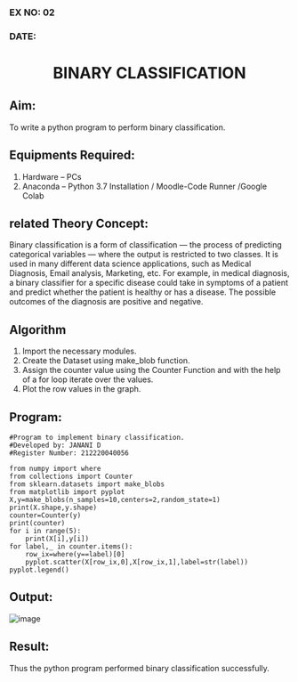 ### EX NO: 02
### DATE: 
# <p align = "center" >BINARY CLASSIFICATION</p>
## Aim:
To write a python program to perform binary classification.

## Equipments Required:
1. Hardware – PCs
2. Anaconda – Python 3.7 Installation / Moodle-Code Runner /Google Colab

## related Theory Concept:
Binary classification is a form of classification — the process of predicting categorical variables — where the output is restricted to two classes. It is used in many different data science applications, such as Medical Diagnosis, Email analysis, Marketing, etc. For example, in medical diagnosis, a binary classifier for a specific disease could take in symptoms of a patient and predict whether the patient is healthy or has a disease. The possible outcomes of the diagnosis are positive and negative.

## Algorithm
1.  Import the necessary modules.
2.  Create the Dataset using make_blob function.
3.  Assign the counter value using the Counter Function and with the help of a for loop iterate over the values.
4.  Plot the row values in the graph.

## Program:
```
#Program to implement binary classification.
#Developed by: JANANI D
#Register Number: 212220040056

from numpy import where
from collections import Counter
from sklearn.datasets import make_blobs
from matplotlib import pyplot
X,y=make_blobs(n_samples=10,centers=2,random_state=1)
print(X.shape,y.shape)
counter=Counter(y)
print(counter)
for i in range(5):
    print(X[i],y[i])
for label,_ in counter.items():
    row_ix=where(y==label)[0]
    pyplot.scatter(X[row_ix,0],X[row_ix,1],label=str(label))
pyplot.legend()
```

## Output:
![image](https://user-images.githubusercontent.com/86832944/164503536-e1ea52d7-c29c-46c8-8482-6ff2ab761487.png)



## Result:
Thus the python program performed binary classification successfully.
